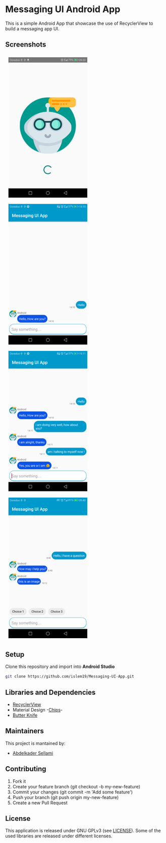 # Messaging UI Android App

This is a simple Android App that showcase the use of RecyclerView to build a messaging app UI. 

## Screenshots

[<img src="screenshots/screenshot1.png" align="left"
width="250"
    hspace="10" vspace="10">](screenshots/screenshot1.png)
[<img src="screenshots/screenshot2.png" align="center"
width="250"
    hspace="10" vspace="10">](screenshots/screenshot2.png)
[<img src="screenshots/screenshot3.png" align="center"
width="250"
    hspace="10" vspace="10">](screenshots/screenshot3.png)
[<img src="screenshots/screenshot4.png" align="center"
width="250"
    hspace="10" vspace="10">](screenshots/screenshot4.png)
    
## Setup
Clone this repository and import into **Android Studio**
```bash
git clone https://github.com/islem19/Messaging-UI-App.git
```

## Libraries and Dependencies
- [RecyclerView](https://developer.android.com/jetpack/androidx/releases/recyclerview)
- Material Design -[Chips](https://material.io/develop/android/components)-
- [Butter Knife](https://jakewharton.github.io/butterknife/)


## Maintainers
This project is mantained by:
* [Abdelkader Sellami](https://github.com/islem19)

## Contributing

1. Fork it
2. Create your feature branch (git checkout -b my-new-feature)
3. Commit your changes (git commit -m 'Add some feature')
4. Push your branch (git push origin my-new-feature)
5. Create a new Pull Request


## License
This application is released under GNU GPLv3 (see [LICENSE]()). Some of the used libraries are released under different licenses.
